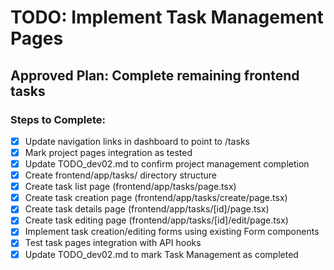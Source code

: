 # TODO: Implement Task Management Pages

## Approved Plan: Complete remaining frontend tasks

### Steps to Complete:
- [x] Update navigation links in dashboard to point to /tasks
- [x] Mark project pages integration as tested
- [x] Update TODO_dev02.md to confirm project management completion
- [x] Create frontend/app/tasks/ directory structure
- [x] Create task list page (frontend/app/tasks/page.tsx)
- [x] Create task creation page (frontend/app/tasks/create/page.tsx)
- [x] Create task details page (frontend/app/tasks/[id]/page.tsx)
- [x] Create task editing page (frontend/app/tasks/[id]/edit/page.tsx)
- [x] Implement task creation/editing forms using existing Form components
- [x] Test task pages integration with API hooks
- [x] Update TODO_dev02.md to mark Task Management as completed
